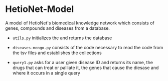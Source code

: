 # HetioNet-Model
A model of HetioNet's biomedical knowledge network which consists of genes, compounds and diseases from a database.

+ `utils.py` initializes the and returns the database

+ `diseases-mongo.py` consists of the code necessary to read the code from the tsv files and establishes the collections

+ `query1.py` asks for a user given disease ID and returns its name, the drugs that can treat or palliate it, the genes that cause the diesase and where it occurs in a single query
